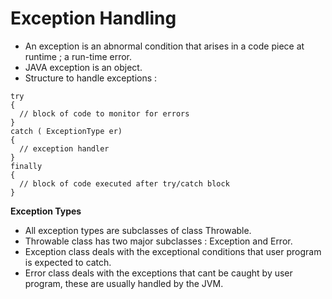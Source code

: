# Exception Handling
  
* An exception is an abnormal condition that arises in a code piece at runtime ; a run-time error.  
* JAVA exception is an object.  
* Structure to handle exceptions :
```
try
{
  // block of code to monitor for errors
}
catch ( ExceptionType er)
{
  // exception handler
}
finally
{
  // block of code executed after try/catch block
}
```
  
**Exception Types**
  
* All exception types are subclasses of class Throwable.  
* Throwable class has two major subclasses : Exception and Error.  
* Exception class deals with the exceptional conditions that user program is expected to catch.  
* Error class deals with the exceptions that cant be caught by user program, these are usually handled by the JVM.  
